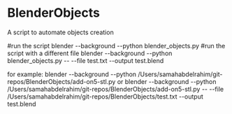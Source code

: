 # BlenderObjects
A script to automate objects creation

#run the script
blender --background --python blender_objects.py
#run the script with a different file
blender --background --python blender_objects.py -- --file test.txt --output test.blend

for example: 
blender --background --python /Users/samahabdelrahim/git-repos/BlenderObjects/add-on5-stl.py 
or
blender --background --python /Users/samahabdelrahim/git-repos/BlenderObjects/add-on5-stl.py -- --file /Users/samahabdelrahim/git-repos/BlenderObjects/test.txt --output test.blend
